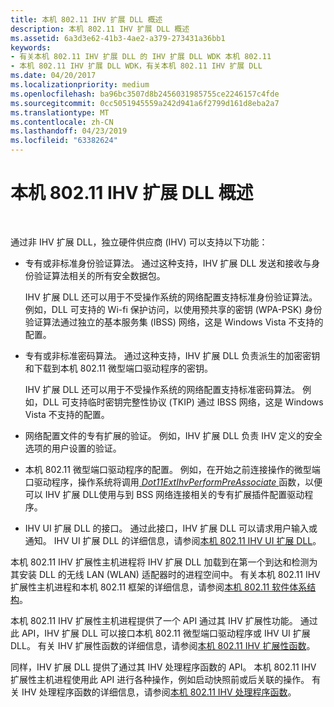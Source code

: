```yaml
---
title: 本机 802.11 IHV 扩展 DLL 概述
description: 本机 802.11 IHV 扩展 DLL 概述
ms.assetid: 6a3d3e62-41b3-4ae2-a379-273431a36bb1
keywords:
- 有关本机 802.11 IHV 扩展 DLL 的 IHV 扩展 DLL WDK 本机 802.11
- 本机 802.11 IHV 扩展 DLL WDK，有关本机 802.11 IHV 扩展 DLL
ms.date: 04/20/2017
ms.localizationpriority: medium
ms.openlocfilehash: ba96bc3507d8b2456031985755ce2246157c4fde
ms.sourcegitcommit: 0cc5051945559a242d941a6f2799d161d8eba2a7
ms.translationtype: MT
ms.contentlocale: zh-CN
ms.lasthandoff: 04/23/2019
ms.locfileid: "63382624"
---
```

# <a name="native-80211-ihv-extensions-dll-overview"></a>本机 802.11 IHV 扩展 DLL 概述




 

通过非 IHV 扩展 DLL，独立硬件供应商 (IHV) 可以支持以下功能：

-   专有或非标准身份验证算法。 通过这种支持，IHV 扩展 DLL 发送和接收与身份验证算法相关的所有安全数据包。

    IHV 扩展 DLL 还可以用于不受操作系统的网络配置支持标准身份验证算法。 例如，DLL 可支持的 Wi-fi 保护访问，以使用预共享的密钥 (WPA-PSK) 身份验证算法通过独立的基本服务集 (IBSS) 网络，这是 Windows Vista 不支持的配置。

-   专有或非标准密码算法。 通过这种支持，IHV 扩展 DLL 负责派生的加密密钥和下载到本机 802.11 微型端口驱动程序的密钥。

    IHV 扩展 DLL 还可以用于不受操作系统的网络配置支持标准密码算法。 例如，DLL 可支持临时密钥完整性协议 (TKIP) 通过 IBSS 网络，这是 Windows Vista 不支持的配置。

-   网络配置文件的专有扩展的验证。 例如，IHV 扩展 DLL 负责 IHV 定义的安全选项的用户设置的验证。

-   本机 802.11 微型端口驱动程序的配置。 例如，在开始之前连接操作的微型端口驱动程序，操作系统将调用[ *Dot11ExtIhvPerformPreAssociate* ](https://msdn.microsoft.com/library/windows/hardware/ff547499)函数，以便可以 IHV 扩展 DLL使用与到 BSS 网络连接相关的专有扩展插件配置驱动程序。

-   IHV UI 扩展 DLL 的接口。 通过此接口，IHV 扩展 DLL 可以请求用户输入或通知。 IHV UI 扩展 DLL 的详细信息，请参阅[本机 802.11 IHV UI 扩展 DLL](native-802-11-ihv-ui-extensions-dll2.md)。

本机 802.11 IHV 扩展性主机进程将 IHV 扩展 DLL 加载到在第一个到达和检测为其安装 DLL 的无线 LAN (WLAN) 适配器时的进程空间中。 有关本机 802.11 IHV 扩展性主机进程和本机 802.11 框架的详细信息，请参阅[本机 802.11 软件体系结构](native-802-11-software-architecture.md)。

本机 802.11 IHV 扩展性主机进程提供了一个 API 通过其 IHV 扩展性功能。 通过此 API，IHV 扩展 DLL 可以接口本机 802.11 微型端口驱动程序或 IHV UI 扩展 DLL。 有关 IHV 扩展性函数的详细信息，请参阅[本机 802.11 IHV 扩展性函数](https://msdn.microsoft.com/library/windows/hardware/ff560609)。

同样，IHV 扩展 DLL 提供了通过其 IHV 处理程序函数的 API。 本机 802.11 IHV 扩展性主机进程使用此 API 进行各种操作，例如启动快照前或后关联的操作。 有关 IHV 处理程序函数的详细信息，请参阅[本机 802.11 IHV 处理程序函数](https://msdn.microsoft.com/library/windows/hardware/ff560627)。

 

 





